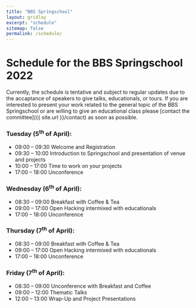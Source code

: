 ```yaml
---
title: "BBS Springschool"
layout: gridlay
excerpt: "schedule"
sitemap: false
permalink: /schedule/
---
```



# Schedule for the BBS Springschool 2022

Currently, the schedule is tentative and subject to regular updates due to the accaptance of speakers to give talks, educationals, or tours. If you are interested to present your work related to the general topic of the BBS Springschool or are willing to give an educational class please [contact the committee]({{ site.url }}/contact) as soon as possible.

### Tuesday (5<sup>th</sup> of April):
- 09:00 &ndash; 09:30 Welcome and Registration
- 09:30 &ndash; 10:00 Introduction to Springschool and presentation of venue and projects
- 10:00 &ndash; 17:00 Time to work on your projects
- 17:00 &ndash; 18:00 Unconference
<!-- - 19:00 &ndash; 22:00 Touristic twilight tour through Graz  -->

### Wednesday (6<sup>th</sup> of April):
- 08:30 &ndash; 09:00 Breakfast with Coffee & Tea
- 09:00 &ndash; 17:00 Open Hacking intermixed with educationals
- 17:00 &ndash; 18:00 Unconference
<!-- - 19:00 &ndash; 21:00 Keynote Lecture -->

### Thursday (7<sup>th</sup> of April):
- 08:30 &ndash; 09:00 Breakfast with Coffee & Tea
- 09:00 &ndash; 17:00 Open Hacking intermixed with educationals
- 17:00 &ndash; 18:00 Unconference
<!-- - 19:00 &ndash; 22:00 Dinner at a fancy place -->
### Friday (7<sup>th</sup> of April):
- 08:30 &ndash; 09:00 Unconference with Breakfast and Coffee
- 09:00 &ndash; 12:00 Thematic Talks
- 12:00 &ndash; 13:00 Wrap-Up and Project Presentations
